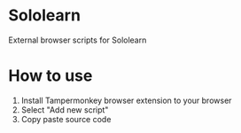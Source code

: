 # Sololearn

External browser scripts for Sololearn

# How to use

1. Install Tampermonkey browser extension to your browser
2. Select "Add new script"
3. Copy paste source code
